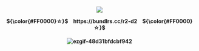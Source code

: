 <p align="center">
<h4 align="center"

![](https://komarev.com/ghpvc/?username=rudyspho&label=SITH+ETERNAL++&color=ff0000&style=plastic)

 <p align="center"> 
<strong>${\color{#FF0000}☆}$ ⠀https://bundlrs.cc/r2-d2 ⠀<strong>${\color{#FF0000}☆}$

<p align="center">
<h4 align="center"

![ezgif-48d31bfdcbf942](https://github.com/user-attachments/assets/da152c1c-a283-4c53-8f52-5e143869c2af)
